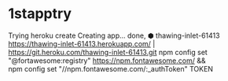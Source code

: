 # 1stapptry
Trying
heroku create
Creating app... done, ⬢ thawing-inlet-61413
https://thawing-inlet-61413.herokuapp.com/ | https://git.heroku.com/thawing-inlet-61413.git
npm config set "@fortawesome:registry" https://npm.fontawesome.com/ && \
  npm config set "//npm.fontawesome.com/:_authToken" TOKEN
